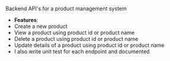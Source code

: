 Backend API's for a product management system
- **Features**:
- Create a new product
- View a product using product id or product name
- Delete a product using product id or product name
- Update details of a product using product id or product name
- I also write unit test for each endpoint and documented
